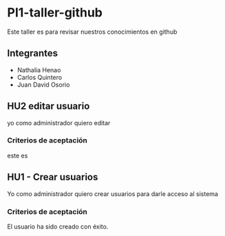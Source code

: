 # PI1-taller-github
Este taller es para revisar nuestros conocimientos en github

## Integrantes
- Nathalia Henao
- Carlos Quintero
- Juan David Osorio

## HU2 editar usuario
yo como administrador quiero editar

### Criterios de aceptación
este es

##  HU1 - Crear usuarios
Yo como administrador quiero crear usuarios para darle acceso al sistema

### Criterios de aceptación
El usuario ha sido creado con éxito.
